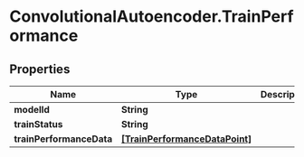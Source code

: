# ConvolutionalAutoencoder.TrainPerformance

## Properties
Name | Type | Description | Notes
------------ | ------------- | ------------- | -------------
**modelId** | **String** |  | [optional] 
**trainStatus** | **String** |  | [optional] 
**trainPerformanceData** | [**[TrainPerformanceDataPoint]**](TrainPerformanceDataPoint.md) |  | [optional] 



